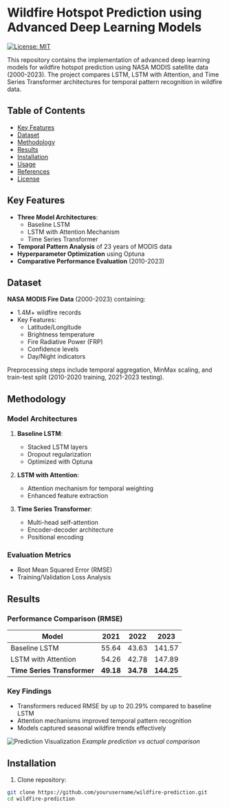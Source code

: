 # Wildfire Hotspot Prediction using Advanced Deep Learning Models

[![License: MIT](https://img.shields.io/badge/License-MIT-yellow.svg)](https://opensource.org/licenses/MIT)

This repository contains the implementation of advanced deep learning models for wildfire hotspot prediction using NASA MODIS satellite data (2000-2023). The project compares LSTM, LSTM with Attention, and Time Series Transformer architectures for temporal pattern recognition in wildfire data.

## Table of Contents
- [Key Features](#key-features)
- [Dataset](#dataset)
- [Methodology](#methodology)
- [Results](#results)
- [Installation](#installation)
- [Usage](#usage)
- [References](#references)
- [License](#license)

## Key Features
- **Three Model Architectures**:
  - Baseline LSTM
  - LSTM with Attention Mechanism
  - Time Series Transformer
- **Temporal Pattern Analysis** of 23 years of MODIS data
- **Hyperparameter Optimization** using Optuna
- **Comparative Performance Evaluation** (2010-2023)

## Dataset
**NASA MODIS Fire Data** (2000-2023) containing:
- 1.4M+ wildfire records
- Key Features:
  - Latitude/Longitude
  - Brightness temperature
  - Fire Radiative Power (FRP)
  - Confidence levels
  - Day/Night indicators

Preprocessing steps include temporal aggregation, MinMax scaling, and train-test split (2010-2020 training, 2021-2023 testing).

## Methodology

### Model Architectures
1. **Baseline LSTM**:
   - Stacked LSTM layers
   - Dropout regularization
   - Optimized with Optuna

2. **LSTM with Attention**:
   - Attention mechanism for temporal weighting
   - Enhanced feature extraction

3. **Time Series Transformer**:
   - Multi-head self-attention
   - Encoder-decoder architecture
   - Positional encoding

### Evaluation Metrics
- Root Mean Squared Error (RMSE)
- Training/Validation Loss Analysis

## Results

### Performance Comparison (RMSE)
| Model                 | 2021   | 2022   | 2023   |
|-----------------------|--------|--------|--------|
| Baseline LSTM         | 55.64  | 43.63  | 141.57 |
| LSTM with Attention   | 54.26  | 42.78  | 147.89 |
| **Time Series Transformer** | **49.18** | **34.78** | **144.25** |

### Key Findings
- Transformers reduced RMSE by up to 20.29% compared to baseline LSTM
- Attention mechanisms improved temporal pattern recognition
- Models captured seasonal wildfire trends effectively

![Prediction Visualization](images/prediction_example.png) *Example prediction vs actual comparison*

## Installation

1. Clone repository:
```bash
git clone https://github.com/yourusername/wildfire-prediction.git
cd wildfire-prediction
